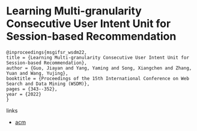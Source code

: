 # Learning Multi-granularity Consecutive User Intent Unit for Session-based Recommendation

```
@inproceedings{msgifsr_wsdm22,
title = {Learning Multi-granularity Consecutive User Intent Unit for Session-based Recommendation},
author = {Guo, Jiayan and Yang, Yaming and Song, Xiangchen and Zhang, Yuan and Wang, Yujing},
booktitle = {Proceedings of the 15th International Conference on Web Search and Data Mining (WSDM)},
pages = {343--352},
year = {2022}
}
```

links
- [acm](https://dl.acm.org/doi/10.1145/3488560.3498524)
